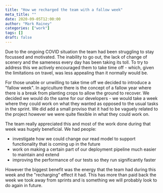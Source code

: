 ```yaml
---
title: "How we recharged the team with a fallow week"
meta_title: ""
date: 2020-09-05T12:00:00
author: "Mark Rainey"
categories: ["work"]
tags: []
draft: false
---
```

Due to the ongoing COVID situation the team had been struggling to stay focussed and motivated. The inability to go out, the lack of change of scenery and the sameness every day has been taking its toll. To try to address this we actively encouraged them to take time off - which, given the limitations on travel, was less appealing than it normally would be.

For those unable or unwilling to take time off we decided to introduce a "fallow week". In agriculture there is the concept of a fallow year where there is a break from planting crops to allow the ground to recover. We decided we would do the same for our developers - we would take a week where they could work on what they wanted as opposed to the usual tasks in the sprint. We did add a small proviso that it had to be vaguely related to the project however we were quite flexible in what they could work on.

The team really appreciated this and most of the work done during that week was hugely beneficial. We had people:

- investigate how we could change our read model to support functionality that is coming up in the future
- work on making a certain part of our deployment pipeline much easier to maintain and extend
- improving the performance of our tests so they run significantly faster

However the biggest benefit was the energy that the team had during this week and the "recharging" effect it had. This has more than paid back the week we took away from sprints and is something we will probably look to do again in future.
